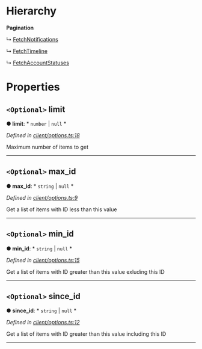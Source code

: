 

# Hierarchy

**Pagination**

↳  [FetchNotifications](_client_options_.fetchnotifications.md)

↳  [FetchTimeline](_client_options_.fetchtimeline.md)

↳  [FetchAccountStatuses](_client_options_.fetchaccountstatuses.md)

# Properties

<a id="limit"></a>

## `<Optional>` limit

**● limit**: * `number` &#124; `null`
*

*Defined in [client/options.ts:18](https://github.com/lagunehq/core/blob/e57dc9c/src/client/options.ts#L18)*

Maximum number of items to get

___
<a id="max_id"></a>

## `<Optional>` max_id

**● max_id**: * `string` &#124; `null`
*

*Defined in [client/options.ts:9](https://github.com/lagunehq/core/blob/e57dc9c/src/client/options.ts#L9)*

Get a list of items with ID less than this value

___
<a id="min_id"></a>

## `<Optional>` min_id

**● min_id**: * `string` &#124; `null`
*

*Defined in [client/options.ts:15](https://github.com/lagunehq/core/blob/e57dc9c/src/client/options.ts#L15)*

Get a list of items with ID greater than this value exluding this ID

___
<a id="since_id"></a>

## `<Optional>` since_id

**● since_id**: * `string` &#124; `null`
*

*Defined in [client/options.ts:12](https://github.com/lagunehq/core/blob/e57dc9c/src/client/options.ts#L12)*

Get a list of items with ID greater than this value including this ID

___

